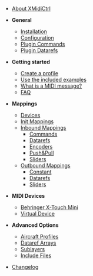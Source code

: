 <!-- docs/_sidebar.md -->

* [About XMidiCtrl](/)

* **General**
  * [Installation](installation.md)
  * [Configuration](configuration.md)
  * [Plugin Commands](plugin_commands.md)
  * [Plugin Datarefs](plugin_datarefs.md) 

* **Getting started**
  * [Create a profile](create_profile.md)
  * [Use the included examples](use_examples.md)
  * [What is a MIDI message?](midi_message.md)
  * [FAQ](faq.md)

* **Mappings**
  * [Devices](device.md)
  * [Init Mappings](init_mapping.md)
  * [Inbound Mappings](inbound_mapping.md)
      * [Commands](inbound_mapping_command.md)
      * [Datarefs](inbound_mapping_dataref.md)
      * [Encoders](inbound_mapping_encoder.md)
      * [Push&Pull](inbound_mapping_pushnpull.md)
      * [Sliders](inbound_mapping_slider.md)
  * [Outbound Mappings](outbound_mapping.md)
      * [Constant](outbound_mapping_constant.md) 
      * [Datarefs](outbound_mapping_dataref.md)
      * [Sliders](outbound_mapping_slider.md)

* **MIDI Devices**
  * [Behringer X-Touch Mini](behringer_xtouch_mini.md)
  * [Virtual Device](virtual_device.md)
  
* **Advanced Options**
  * [Aircraft Profiles](profile.md)
  * [Dataref Arrays](dataref_arrays.md)
  * [Sublayers](sublayers.md)
  * [Include Files](include_files.md)

* [Changelog](changelog.md)

